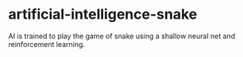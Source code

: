 # artificial-intelligence-snake
AI is trained to play the game of snake using a shallow neural net and reinforcement learning.
